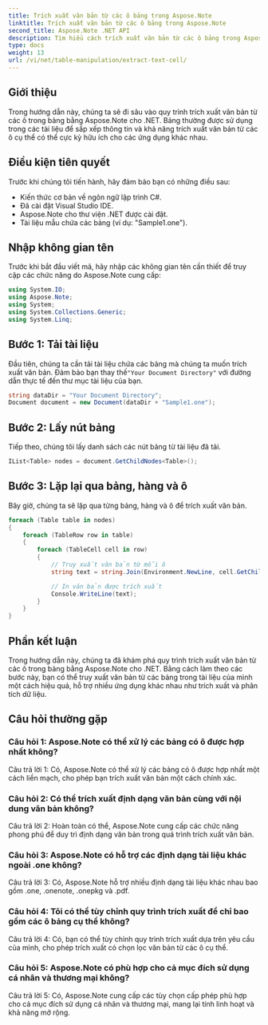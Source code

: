 ```yaml
---
title: Trích xuất văn bản từ các ô bảng trong Aspose.Note
linktitle: Trích xuất văn bản từ các ô bảng trong Aspose.Note
second_title: Aspose.Note .NET API
description: Tìm hiểu cách trích xuất văn bản từ các ô bảng trong Aspose.Note dành cho .NET. Nâng cao khả năng xử lý tài liệu của bạn một cách dễ dàng.
type: docs
weight: 13
url: /vi/net/table-manipulation/extract-text-cell/
---
```

## Giới thiệu

Trong hướng dẫn này, chúng ta sẽ đi sâu vào quy trình trích xuất văn bản từ các ô trong bảng bằng Aspose.Note cho .NET. Bảng thường được sử dụng trong các tài liệu để sắp xếp thông tin và khả năng trích xuất văn bản từ các ô cụ thể có thể cực kỳ hữu ích cho các ứng dụng khác nhau.

## Điều kiện tiên quyết

Trước khi chúng tôi tiến hành, hãy đảm bảo bạn có những điều sau:

- Kiến thức cơ bản về ngôn ngữ lập trình C#.
- Đã cài đặt Visual Studio IDE.
- Aspose.Note cho thư viện .NET được cài đặt.
- Tài liệu mẫu chứa các bảng (ví dụ: "Sample1.one").

## Nhập không gian tên

Trước khi bắt đầu viết mã, hãy nhập các không gian tên cần thiết để truy cập các chức năng do Aspose.Note cung cấp:

```csharp
using System.IO;
using Aspose.Note;
using System;
using System.Collections.Generic;
using System.Linq;
```

## Bước 1: Tải tài liệu

 Đầu tiên, chúng ta cần tải tài liệu chứa các bảng mà chúng ta muốn trích xuất văn bản. Đảm bảo bạn thay thế`"Your Document Directory"` với đường dẫn thực tế đến thư mục tài liệu của bạn.

```csharp
string dataDir = "Your Document Directory";
Document document = new Document(dataDir + "Sample1.one");
```

## Bước 2: Lấy nút bảng

Tiếp theo, chúng tôi lấy danh sách các nút bảng từ tài liệu đã tải.

```csharp
IList<Table> nodes = document.GetChildNodes<Table>();
```

## Bước 3: Lặp lại qua bảng, hàng và ô

Bây giờ, chúng ta sẽ lặp qua từng bảng, hàng và ô để trích xuất văn bản.

```csharp
foreach (Table table in nodes)
{
    foreach (TableRow row in table)
    {
        foreach (TableCell cell in row)
        {
            // Truy xuất văn bản từ mỗi ô
            string text = string.Join(Environment.NewLine, cell.GetChildNodes<RichText>().Select(e => e.Text)) + Environment.NewLine;

            // In văn bản được trích xuất
            Console.WriteLine(text);
        }
    }
}
```

## Phần kết luận

Trong hướng dẫn này, chúng ta đã khám phá quy trình trích xuất văn bản từ các ô trong bảng bằng Aspose.Note cho .NET. Bằng cách làm theo các bước này, bạn có thể truy xuất văn bản từ các bảng trong tài liệu của mình một cách hiệu quả, hỗ trợ nhiều ứng dụng khác nhau như trích xuất và phân tích dữ liệu.

## Câu hỏi thường gặp

### Câu hỏi 1: Aspose.Note có thể xử lý các bảng có ô được hợp nhất không?

Câu trả lời 1: Có, Aspose.Note có thể xử lý các bảng có ô được hợp nhất một cách liền mạch, cho phép bạn trích xuất văn bản một cách chính xác.

### Câu hỏi 2: Có thể trích xuất định dạng văn bản cùng với nội dung văn bản không?

Câu trả lời 2: Hoàn toàn có thể, Aspose.Note cung cấp các chức năng phong phú để duy trì định dạng văn bản trong quá trình trích xuất văn bản.

### Câu hỏi 3: Aspose.Note có hỗ trợ các định dạng tài liệu khác ngoài .one không?

Câu trả lời 3: Có, Aspose.Note hỗ trợ nhiều định dạng tài liệu khác nhau bao gồm .one, .onenote, .onepkg và .pdf.

### Câu hỏi 4: Tôi có thể tùy chỉnh quy trình trích xuất để chỉ bao gồm các ô bảng cụ thể không?

Câu trả lời 4: Có, bạn có thể tùy chỉnh quy trình trích xuất dựa trên yêu cầu của mình, cho phép trích xuất có chọn lọc văn bản từ các ô cụ thể.

### Câu hỏi 5: Aspose.Note có phù hợp cho cả mục đích sử dụng cá nhân và thương mại không?

Câu trả lời 5: Có, Aspose.Note cung cấp các tùy chọn cấp phép phù hợp cho cả mục đích sử dụng cá nhân và thương mại, mang lại tính linh hoạt và khả năng mở rộng.